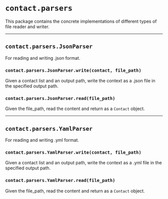 # `contact.parsers`

This package contains the concrete implementations of different types of file
reader and writer.

-----

## `contact.parsers.JsonParser`

For reading and writing .json format.

### `contact.parsers.JsonParser.write(contact, file_path)`

Given a contact list and an output path, write the context as a .json file in
the specified output path.

### `contact.parsers.JsonParser.read(file_path)`

Given the file_path, read the content and return as a `Contact` object.

-----

## `contact.parsers.YamlParser`

For reading and writing .yml format.

### `contact.parsers.YamlParser.write(contact, file_path)`

Given a contact list and an output path, write the context as a .yml file in
the specified output path.

### `contact.parsers.YamlParser.read(file_path)`

Given the file_path, read the content and return as a `Contact` object.
